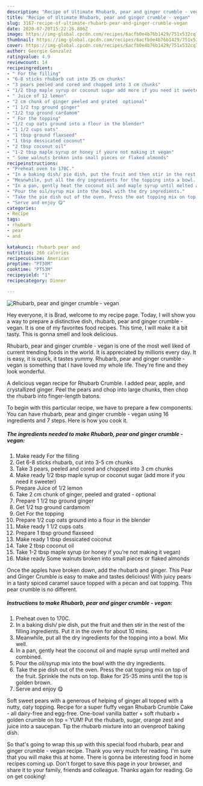 ```yaml
---
description: "Recipe of Ultimate Rhubarb, pear and ginger crumble - vegan"
title: "Recipe of Ultimate Rhubarb, pear and ginger crumble - vegan"
slug: 3167-recipe-of-ultimate-rhubarb-pear-and-ginger-crumble-vegan
date: 2020-07-20T15:22:26.806Z
image: https://img-global.cpcdn.com/recipes/6acfb0e4b76b1429/751x532cq70/rhubarb-pear-and-ginger-crumble-vegan-recipe-main-photo.jpg
thumbnail: https://img-global.cpcdn.com/recipes/6acfb0e4b76b1429/751x532cq70/rhubarb-pear-and-ginger-crumble-vegan-recipe-main-photo.jpg
cover: https://img-global.cpcdn.com/recipes/6acfb0e4b76b1429/751x532cq70/rhubarb-pear-and-ginger-crumble-vegan-recipe-main-photo.jpg
author: Georgie Gonzalez
ratingvalue: 4.9
reviewcount: 14
recipeingredient:
- " For the filling"
- "6-8 sticks rhubarb cut into 35 cm chunks"
- "3 pears peeled and cored and chopped into 3 cm chunks"
- "1/2 tbsp maple syrup or coconut sugar add more if you need it sweeter"
- " Juice of 12 lemon"
- "2 cm chunk of ginger peeled and grated  optional"
- "1 1/2 tsp ground ginger"
- "1/2 tsp ground cardamom"
- " For the topping"
- "1/2 cup oats ground into a flour in the blender"
- "1 1/2 cups oats"
- "1 tbsp ground flaxseed"
- "1 tbsp dessicated coconut"
- "2 tbsp coconut oil"
- "1-2 tbsp maple syrup or honey if youre not making it vegan"
- " Some walnuts broken into small pieces or flaked almonds"
recipeinstructions:
- "Preheat oven to 170C."
- "In a baking dish/ pie dish, put the fruit and then stir in the rest of the filling ingredients. Put it in the oven for about 10 mins."
- "Meanwhile, put all the dry ingredients for the topping into a bowl. Mix well."
- "In a pan, gently heat the coconut oil and maple syrup until melted and combined."
- "Pour the oil/syrup mix into the bowl with the dry ingredients."
- "Take the pie dish out of the oven. Press the oat topping mix on top of the fruit. Sprinkle the nuts on top. Bake for 25-35 mins until the top is golden brown."
- "Serve and enjoy 😋"
categories:
- Recipe
tags:
- rhubarb
- pear
- and

katakunci: rhubarb pear and 
nutrition: 266 calories
recipecuisine: American
preptime: "PT30M"
cooktime: "PT53M"
recipeyield: "1"
recipecategory: Dinner

---
```



![Rhubarb, pear and ginger crumble - vegan](https://img-global.cpcdn.com/recipes/6acfb0e4b76b1429/751x532cq70/rhubarb-pear-and-ginger-crumble-vegan-recipe-main-photo.jpg)

Hey everyone, it is Brad, welcome to my recipe page. Today, I will show you a way to prepare a distinctive dish, rhubarb, pear and ginger crumble - vegan. It is one of my favorites food recipes. This time, I will make it a bit tasty. This is gonna smell and look delicious.

Rhubarb, pear and ginger crumble - vegan is one of the most well liked of current trending foods in the world. It is appreciated by millions every day. It is easy, it is quick, it tastes yummy. Rhubarb, pear and ginger crumble - vegan is something that I have loved my whole life. They're fine and they look wonderful.

A delicious vegan recipe for Rhubarb Crumble. I added pear, apple, and crystallized ginger. Peel the pears and chop into large chunks, then chop the rhubarb into finger-length batons.


To begin with this particular recipe, we have to prepare a few components. You can have rhubarb, pear and ginger crumble - vegan using 16 ingredients and 7 steps. Here is how you cook it.

<!--inarticleads1-->

##### The ingredients needed to make Rhubarb, pear and ginger crumble - vegan:

1. Make ready  For the filling
1. Get 6-8 sticks rhubarb, cut into 3-5 cm chunks
1. Take 3 pears, peeled and cored and chopped into 3 cm chunks
1. Make ready 1/2 tbsp maple syrup or coconut sugar (add more if you need it sweeter)
1. Prepare  Juice of 1/2 lemon
1. Take 2 cm chunk of ginger, peeled and grated - optional
1. Prepare 1 1/2 tsp ground ginger
1. Get 1/2 tsp ground cardamom
1. Get  For the topping
1. Prepare 1/2 cup oats ground into a flour in the blender
1. Make ready 1 1/2 cups oats
1. Prepare 1 tbsp ground flaxseed
1. Make ready 1 tbsp dessicated coconut
1. Take 2 tbsp coconut oil
1. Take 1-2 tbsp maple syrup (or honey if you’re not making it vegan)
1. Make ready  Some walnuts broken into small pieces or flaked almonds


Once the apples have broken down, add the rhubarb and ginger. This Pear and Ginger Crumble is easy to make and tastes delicious! With juicy pears in a tasty spiced caramel sauce topped with a pecan and oat topping. This pear crumble is no different. 

<!--inarticleads2-->

##### Instructions to make Rhubarb, pear and ginger crumble - vegan:

1. Preheat oven to 170C.
1. In a baking dish/ pie dish, put the fruit and then stir in the rest of the filling ingredients. Put it in the oven for about 10 mins.
1. Meanwhile, put all the dry ingredients for the topping into a bowl. Mix well.
1. In a pan, gently heat the coconut oil and maple syrup until melted and combined.
1. Pour the oil/syrup mix into the bowl with the dry ingredients.
1. Take the pie dish out of the oven. Press the oat topping mix on top of the fruit. Sprinkle the nuts on top. Bake for 25-35 mins until the top is golden brown.
1. Serve and enjoy 😋


Soft sweet pears with a generous of helping of ginger all topped with a nutty, oaty topping. Recipe for a super fluffy vegan Rhubarb Crumble Cake - all dairy-free and egg-free. One-bowl vanilla batter + soft rhubarb + golden crumble on top = YUM! Put the rhubarb, sugar, orange zest and juice into a saucepan. Tip the rhubarb mixture into an ovenproof baking dish. 

So that's going to wrap this up with this special food rhubarb, pear and ginger crumble - vegan recipe. Thank you very much for reading. I'm sure that you will make this at home. There is gonna be interesting food in home recipes coming up. Don't forget to save this page in your browser, and share it to your family, friends and colleague. Thanks again for reading. Go on get cooking!
